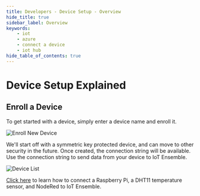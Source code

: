 ```yaml
---
title: Developers - Device Setup - Overview
hide_title: true
sidebar_label: Overview 
keywords:
    - iot
    - azure
    - connect a device
    - iot hub
hide_table_of_contents: true
---
```


# Device Setup Explained

## Enroll a Device

To get started with a device, simply enter a device name and enroll it.

![Enroll New Device](/img/screenshots/dashboard-enroll-device.png)

We'll start off with a symmetric key protected device, and can move to other security in the future.  Once created, the connection string will be available. Use the connection string to send data from your device to IoT Ensemble.

![Device List](/img/screenshots/dashboard-device-list-first-device.png)

[Click here](/blog/raspberry-pi-dht11-node-red-iot-ensemble-power-bi) to learn how to connect a Raspberry Pi, a DHT11 temperature sensor, and NodeRed to IoT Ensemble.
